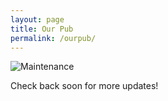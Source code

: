 ```yaml
---
layout: page
title: Our Pub
permalink: /ourpub/
---
```

![Maintenance](http://178.79.183.54:6400/images/um.jpg)

Check back soon for more updates!
